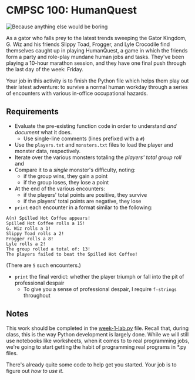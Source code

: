 # CMPSC 100: HumanQuest

![Because anything else would be boring](https://cs.allegheny.edu/sites/dluman/cmpsc100/cmpsc-100-humanquest.png)

As a gator who falls prey to the latest trends sweeping the Gator Kingdom, G. Wiz and his friends Slippy Toad, Frogger, and Lyle Crocodile find themselves caught up in playing HumanQuest, a game in which the friends form a party and role-play mundane human jobs and tasks. They've been playing a 10-hour marathon session, and they have one final push through the last day of the week: Friday.

Your job in this activity is to finish the Python file which helps them play out their latest adventure: to survive a normal human workday through a series of encounters with various in-office occupational hazards.

## Requirements

* Evaluate the pre-existing function code in order to understand _and document_ what it does.
  * Use single-line comments (lines prefixed with a `#`)
* Use the `players.txt` and `monsters.txt` files to load the player and monster data, respectively.
* Iterate over the various monsters totaling the _players' total group roll_ and
* Compare it to a _single_ monster's difficulty, noting:
  * if the group wins, they gain a point
  * if the group loses, they lose a point
* At the end of the various encounters: 
  * if the players' total points are positive, they survive
  * if the players' total points are negative, they lose
* `print` each encounter in a format similar to the following:

```
A(n) Spilled Hot Coffee appears!
Spilled Hot Coffee rolls a 15!
G. Wiz rolls a 1!
Slippy Toad rolls a 2!
Frogger rolls a 8!
Lyle rolls a 2!
The group rolled a total of: 13!
The players failed to beat the Spilled Hot Coffee!
```

(There are `5` such encounters.)

* `print` the final verdict: whether the player triumph or fall into the pit of professional despair
  * To give you a sense of professional despair, I require `f-strings` throughout

## Notes

This work should be completed in the [week-1-lab.py](week-1-lab.py) file. Recall that, during class, this is the way Python development is largely done. While we will still use notebooks like worksheets, when it comes to to real programming jobs, we're going to start getting the habit of programming real programs in *.py files.

There's already quite some code to help get you started. Your job is to figure out _how to use it_.